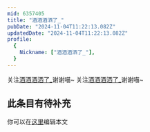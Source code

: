 ```yaml
---
mid: 6357405
title: "酒酒酒洒了_"
pubDate: "2024-11-04T11:22:13.082Z"
updatedDate: "2024-11-04T11:22:13.082Z"
profile:
  {
    Nickname: ["酒酒酒洒了_"],
  }
---
```


关注[酒酒酒洒了_](https://space.bilibili.com/6357405)谢谢喵~ 关注[酒酒酒洒了_](https://space.bilibili.com/6357405)谢谢喵~

## 此条目有待补充
你可以在[这里](https://github.com/Yuhanawa/VTuber.ICU-Content/edit/master/v/酒酒酒洒了_/index.md)编辑本文
